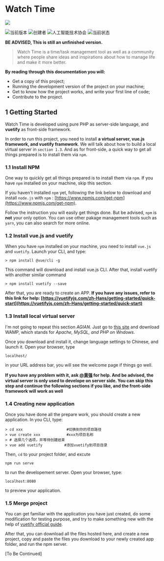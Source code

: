 # Watch Time

![](https://github.com/Owen-Tsai/watch-time/blob/master/logo/pinterest_profile_image.png?raw=true)

![当前版本](https://img.shields.io/badge/version-0.0.1-red.svg) ![创建者](https://img.shields.io/badge/founder-%E8%94%A1%E4%BB%B2%E6%99%A8-orange.svg) ![人工智能技术协会](https://img.shields.io/badge/%E5%9B%9B%E5%B7%9D%E8%BD%BB%E5%8C%96%E5%B7%A5-AAIT-brightgreen.svg) ![当前状态](https://img.shields.io/badge/status-Unfinished-lightgrey.svg)

**BE ADVISED, This is still an unfinished version.**

> Watch Time is a time/task management tool as well as a community where people share ideas and inspirations about how to manage life and make it more better.

**By reading through this documentation you will:**
- Get a copy of this project;
- Running the development version of the project on your machine;
- Get to know how the project works, and write your first line of code;
- Contribute to the project.

## 1 Getting Started

Watch Time is developed using pure PHP as server-side language, and **vuetify** as front-side framework.

In order to run this project, you need to install **a virtual server, vue.js framework, and vuetify framework**. We will talk about how to build a local virtual server in `section 1.3`. And as for front-side, a quick way to get all things prepared is to install them via `npm`.

### 1.1 Install NPM

One way to quickly get all things prepared is to install them via `npm`. If you have `npm` installed on your machine, skip this section.

If you haven't installed `npm` yet, following the link below to download and install `node.js` with `npm` : [https://www.npmjs.com/get-npm](https://www.npmjs.com/get-npm).

Follow the instruction you will easily get things done. But be advised, `npm` is **not** your only option. You can use other pakage management tools such as `yarn`, you can also search for more online. 

### 1.2 Install vue.js and vuetify

When you have `npm` installed on your machine, you need to install `vue.js` and `vuetify`. Launch your CLI, and type:

```
> npm install @vue/cli -g
```

This command will download and install vue.js CLI. After that, install vuetify with another similar command

```
> npm install vuetify --save
```

After that, you are ready to create an APP. **If you have any issues, refer to this link for help: [https://vuetifyjs.com/zh-Hans/getting-started/quick-start](https://vuetifyjs.com/zh-Hans/getting-started/quick-start)**

### 1.3 Install local virtual server

I'm not going to repeat this section *AGIAN*. Just go to [this site](http://www.wampserver.com/) and download WAMP, which stands for *Apache, MySQL, and PHP on Wndows*. 

Once you download and install it, change language settings to Chinese, and launch it. Open your browser, type

```
localhost/
```

in your URL address bar, you will see the welcome page if things go well.

**If you have any problem with it, ask **[@黄强]()** for help. And be advised, the virtual server is only used to develope on server side. You can skip this step and continue the following sections if you like, and the front-side framework will work as well**

### 1.4 Creating new application

Once you have done all the prepare work, you should create a new application. In you CLI, type: 

```
> cd xxx					#切换到你的项目路径
> vue create xxx			#xxx为项目名称
> # 选择几个选项，并等待创建结束
> vue add vuetify		   #添加vuetify到项目目录
```

Then, `cd` to your project folder, and excute

```npm run serve```

to run the developement server. Open your browser, type:

```
localhost:8080
```

to preview your application.

### 1.5 Merge project

You can get familiar with the application you have just created, do some modification for testing purpose, and try to make something new with the help of [vuetify official guide](https://vuetifyjs.com/zh-Hans/getting-started/quick-start).

After that, you can download all the files hosted here, and create a new project, copy and paste the files you download to your newly created app folder, and run the npm server.

[To Be Continued]
